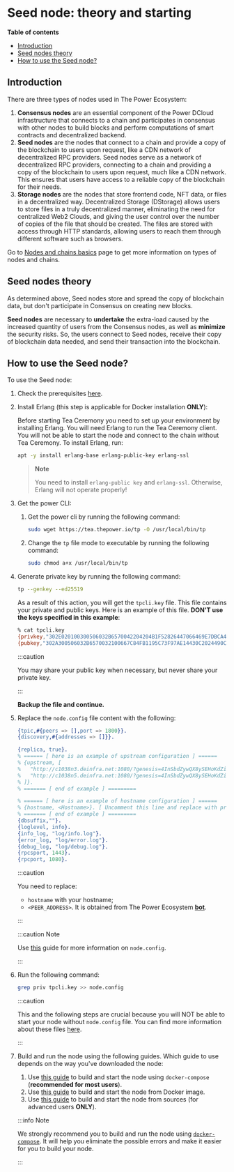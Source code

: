 # Seed node: theory and starting

**Table of contents**

<!-- START doctoc generated TOC please keep comment here to allow auto update -->
<!-- DON'T EDIT THIS SECTION, INSTEAD RE-RUN doctoc TO UPDATE -->

- [Introduction](#introduction)
- [Seed nodes theory](#seed-nodes-theory)
- [How to use the Seed node?](#how-to-use-the-seed-node)

<!-- END doctoc generated TOC please keep comment here to allow auto update -->

## Introduction

There are three types of nodes used in The Power Ecosystem:

1. **Consensus nodes** are an essential component of the Power DCloud infrastructure that connects to a chain and participates in consensus with other nodes to build blocks and perform computations of smart contracts and decentralized backend.
2. **Seed nodes** are the nodes that connect to a chain and provide a copy of the blockchain to users upon request, like a CDN network of decentralized RPC providers. Seed nodes serve as a network of decentralized RPC providers, connecting to a chain and providing a copy of the blockchain to users upon request, much like a CDN network. This ensures that users have access to a reliable copy of the blockchain for their needs.
3. **Storage nodes** are the nodes that store frontend code, NFT data, or files in a decentralized way. Decentralized Storage (DStorage) allows users to store files in a truly decentralized manner, eliminating the need for centralized Web2 Clouds, and giving the user control over the number of copies of the file that should be created. The files are stored with access through HTTP standards, allowing users to reach them through different software such as browsers.

Go to [Nodes and chains basics](../../terms_technologies/basic-terms/01-101.md) page to get more information on types of nodes and chains.

## Seed nodes theory

As determined above, Seed nodes store and spread the copy of blockchain data, but don't participate in Consensus on creating new blocks.

**Seed nodes** are necessary to **undertake** the extra-load caused by the increased quantity of users from the Consensus nodes, as well as **minimize** the security risks. So, the users connect to Seed nodes, receive their copy of blockchain data needed, and send their transaction into the blockchain.

## How to use the Seed node?

To use the Seed node:

1. Check the prerequisites [here](./01-prerequisites.md).

2. Install Erlang (this step is applicable for Docker installation **ONLY**):

   Before starting Tea Ceremony you need to set up your environment by installing Erlang. You will need Erlang to run the Tea Ceremony client. You will not be able to start the node and connect to the chain without Tea Ceremony. To install Erlang, run:

   ```bash
   apt -y install erlang-base erlang-public-key erlang-ssl
   ```

   > **Note**
   >
   > You need to install `erlang-public key` and `erlang-ssl`. Otherwise, Erlang will not operate properly!

3. Get the power CLI:

   1. Get the power cli by running the following command:

      ```bash
      sudo wget https://tea.thepower.io/tp -O /usr/local/bin/tp
      ```
      
   2. Change the `tp` file mode to executable by running the following command:

      ```bash
      sudo chmod a+x /usr/local/bin/tp
      ```
      
4. Generate private key by running the following command:

   ```bash
   tp --genkey --ed25519
   ```
   
   As a result of this action, you will get the `tpcli.key` file. This file contains your private and public keys. Here is an example of this file. **DON'T use the keys specified in this example**:

   ```bash
   % cat tpcli.key
   {privkey,"302E020100300506032B6570042204204B1F52826447066469E7DBCA4E95CB0A03A2998D268C27885364D4AD7B7B0A8E"}.
   {pubkey,"302A300506032B6570032100667C84FB1195C73F97AE14430C2024490C0EA6490F6EC0C1DE3FAEB4B6B32251"}.
   ```

   :::caution

   You may share your public key when necessary, but never share your private key.

   :::

   **Backup the file and continue.**

5. Replace the `node.config` file content with the following:

   ```erlang title="node.config"
   {tpic,#{peers => [],port => 1800}}.
   {discovery,#{addresses => []}}.
   
   {replica, true}.
   % ====== [ here is an example of upstream configuration ] ======
   % {upstream, [                                                                               [ uncomment this line after copying ]
   %   "http://c1038n3.deinfra.net:1080/?genesis=4InSbdZywQX8ySEHoKdZis5ghsA2oakfL7fegeOgM3U",  [ uncomment this line and replace with proper data ]
   %   "http://c1038n5.deinfra.net:1080/?genesis=4InSbdZywQX8ySEHoKdZis5ghsA2oakfL7fegeOgM3U"   [ uncomment this line and replace with proper data ]
   % ]}.                                                                                        [ uncomment this line after copying ]
   % ======= [ end of example ] =========
   
   % ====== [ here is an example of hostname configuration ] ======
   % {hostname, <Hostname>}. [ Uncomment this line and replace with proper data ]
   % ======= [ end of example ] =========
   {dbsuffix,""}.
   {loglevel, info}.
   {info_log, "log/info.log"}.
   {error_log, "log/error.log"}.
   {debug_log, "log/debug.log"}.
   {rpcsport, 1443}.
   {rpcport, 1080}.
   ```

   :::caution

   You need to replace:

      - `hostname` with your hostname;
      - `<PEER_ADDRESS>`. It is obtained from The Power Ecosystem [**bot**](https://t.me/thepowerio_bot).

   :::

   :::caution Note

   Use [this](../build-and-start-a-node/02-tpNodeConfiguration.md#nodeconfig-example) guide for more information on `node.config`.

   :::
   
6. Run the following command:

   ```bash
   grep priv tpcli.key >> node.config
   ```

   :::caution
   
   This and the following steps are crucial because you will NOT be able to start your node without `node.config` file. You can find more information about these files [here](https://doc.thepower.io/docs/Maintain/build-and-start-a-node/tpNodeConfiguration).
   
   :::

7. Build and run the node using the following guides. Which guide to use depends on the way you've downloaded the node:

   1. Use [this guide](./07-startingTpNode_docker_compose.md) to build and start the node using `docker-compose` (**recommended for most users**).
   2. Use [this guide](./05-startingTpNode_docker.md) to build and start the node from Docker image.
   3. Use [this guide](./06-startingTpNode_source.md) to build and start the node from sources (for advanced users **ONLY**).

   :::info Note

   We strongly recommend you to build and run the node using [`docker-compose`](./07-startingTpNode_docker_compose.md). It will help you eliminate the possible errors and make it easier for you to build your node.

   :::


